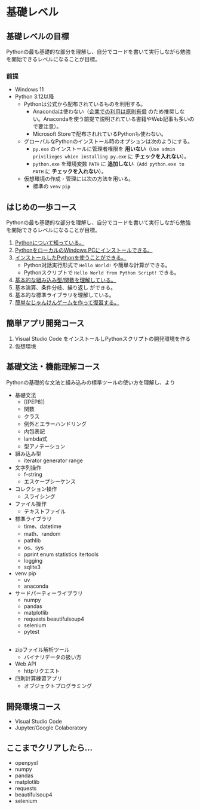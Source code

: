 # 基礎レベル
## 基礎レベルの目標

Pythonの最も基礎的な部分を理解し、自分でコードを書いて実行しながら勉強を開始できるレベルになることが目標。
### 前提

- Windows 11
- Python 3.12以降
    - Pythonは公式から配布されているものを利用する。
        - Anacondaは使わない（[企業での利用は原則有償](https://legal.anaconda.com/policies/en?name=terms-of-service#terms-of-service:~:text=2.1%20Organizational%20Use.) のため推奨しない。Anacondaを使う前提で説明されている書籍やWeb記事も多いので要注意）。
        - Microsoft Storeで配布されれているPythonも使わない。
    - グローバルなPythonのインストール時のオプションは次のようにする。
        - `py.exe` のインストールに管理者権限を **用いない**（`Use admin privilieges whien installing py.exe` に **チェックを入れない**）。
        - `python.exe` を環境変数 `PATH` に **追加しない**（`Add python.exe to PATH` に **チェックを入れない**）。
    - 仮想環境の作成・管理には次の方法を用いる。
        - 標準の `venv` `pip`

## はじめの一歩コース

Pythonの最も基礎的な部分を理解し、自分でコードを書いて実行しながら勉強を開始できるレベルになることが目標。

1. [Pythonについて知っている。](プログラミング言語Pythonの紹介.md)
2. [PythonをローカルのWindows PCにインストールできる。](PythonをWindowsPCにインストールする.md)
3. [インストールしたPythonを使うことができる。](Pythonの基本的な実行方法.md)
    - Python対話実行形式で `Hello World!` や簡単な計算ができる。
    - Pythonスクリプトで `Hello World from Python Script!` できる。
4. [基本的な組み込み型/関数を理解している。](Python組み込み型と組み込み関数.md)
5. 基本演算、条件分岐、繰り返し ができる。
6. 基本的な標準ライブラリを理解している。
7. [簡単なじゃんけんゲームを作って復習する。](じゃんけんゲームを作ってみる.md)

## 簡単アプリ開発コース

1. Visual Studio Code をインストールしPythonスクリプトの開発環境を作る
2. 仮想環境

## 基礎文法・機能理解コース

Pythonの基礎的な文法と組み込みの標準ツールの使い方を理解し、より

- 基礎文法
    - [[PEP8]]
    - 関数
    - クラス
    - 例外とエラーハンドリング
    - 内包表記
    - lambda式
    - 型アノテーション
- 組み込み型
    - iterator generator range
- 文字列操作
    - f-string
    - エスケープシーケンス
- コレクション操作
    - スライシング
- ファイル操作
    - テキストファイル
- 標準ライブラリ
    - time、datetime
    - math、random
    - pathlib
    - os、sys
    - pprint enum statistics itertools 
    - logging
    - sqlite3
- venv pip
    - uv
    - anaconda
- サードパーティーライブラリ
    - numpy
    - pandas
    - matplotlib
    - requests beautifulsoup4
    - selenium
    - pytest



## 


- zipファイル解析ツール
    - バイナリデータの扱い方
- Web API
    - httpリクエスト
- 四則計算練習アプリ
    - オブジェクトプログラミング

## 開発環境コース

- Visual Studio Code
- Jupyter/Google Colaboratory


## ここまでクリアしたら…

- openpyxl
- numpy
- pandas
- matplotlib
- requests
- beautifulsoup4
- selenium
